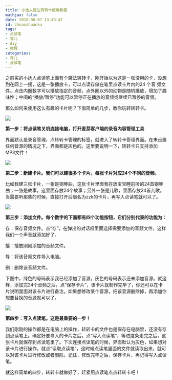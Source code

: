 ```yaml
---
title: 小达人魔法转转卡使用教程
mathjax: false
date: 2018-08-07 13:49:47
id: zhuanzhuanka
tags:
- 点读笔
- 育儿
- diy
- 教程
categories:
- 育儿
- 点读笔
---
```


之前买的小达人点读笔上面有个魔法转转卡，刚开始以为这是一张没用的卡，没想到在网上一搜，这是一张播放卡，可以点读存储在笔里点读卡片内的24 个音 频文件。点击内圈数字可以播放指定的音频，点外圈以外的动物是随机播放，增加了趣味性；中间的“播放/暂停”功能可以暂停正在播放的音频或继续已暂停的音频。

<!---more--->

那么如何来使用这么有趣的卡片呢？下面简单的几步，教你玩转转转卡。

![](https://zymin-1255632454.cos.ap-shanghai.myqcloud.com/baby/a6332242e815f7926c528b74599ef909.jpg)

**第一步：将点读笔关机连接电脑，打开麦芽客户端的录音内容管理工具**

界面默认是录音管理，点转转卡管理的标签，就进入了转转卡管理界面。在未设置任何音源的情况之下，界面都是灰色的。这里要说明一下，转转卡只支持添加MP3文件！

![](https://zymin-1255632454.cos.ap-shanghai.myqcloud.com/baby/025cbde81444d5dd03005f3d592c0cb0.jpg)

**第二步：新建卡片。我们可以建很多个卡片，每张卡片对应24个不同的音频。**

比如我建三张卡片，一张是钢琴曲，这张卡片里面我存放宝宝睡前听的24首钢琴曲；一张是故事，这里面存放24个故事；另外一张是儿歌，里面存放24首儿歌。当需要听那些的时候，直接打开后缀名为zzk的卡片，再写入点读笔就可以了。

![](https://zymin-1255632454.cos.ap-shanghai.myqcloud.com/baby/8c44e5ec5e2160f7e4476da62ed74633.jpg)

**第三步：添加文件。每个数字的下面都有四个功能按钮，它们分别代表的功能为：**

存：保存音频文件。点“存”，在弹出的对话框里面选择需要添加的音频文件，这样我们一个声音就添加好了。

播：播放刚刚添加的音频文件。

导：将该音频文件导入电脑。

删：删除该音频文件。

下图中，绿色的号码表示我已经添加了音源，灰色的号码表示还未添加音源。就这样，添加完24个音频之后，点“保存卡片”，该卡片就制作完毕了，你还可以在卡片说明里面对该卡片进行备注。如果想修改某个音源，把该音源删除掉，再添加你想要替换的音源就可以了。

![](https://zymin-1255632454.cos.ap-shanghai.myqcloud.com/baby/4571de884bc8bc7fcd4d1a31b5452a51.jpg)

**第四步：写入点读笔。这是最重要的一步！**

我们刚刚的操作都是在电脑上的操作，转转卡的文件也是保存在电脑里，还没有存到点读笔上。确定好要导入的卡片之后，点“写入点读笔”，等进度条走完之后，这张卡片就保存到点读笔里了。下次连接点读笔的时候，界面默认为灰色，如果想对该卡片进行操作，就点“读取点读笔”，这时候点读笔里面的文件就读取出来，就可以对该卡片进行修改或者删除。记住，修改完毕之后，保存卡片，再记得写入点读笔。

就这样简单的四步，转转卡就做好了，赶紧用点读笔点点转转卡吧！
